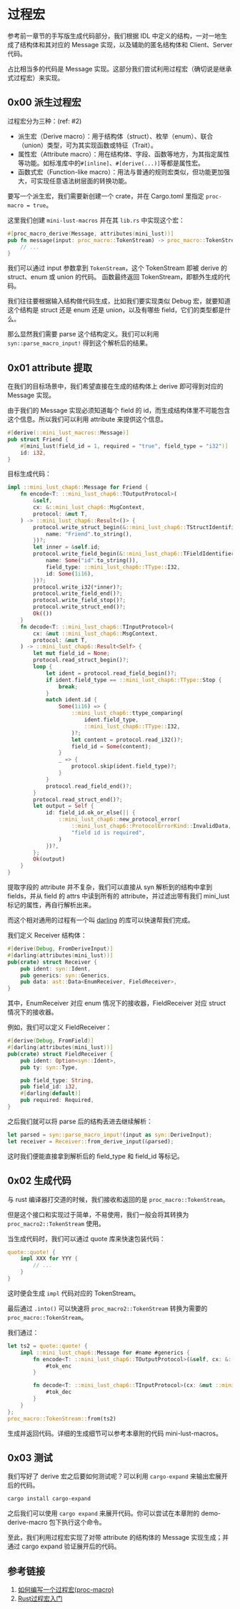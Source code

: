 # 过程宏

参考前一章节的手写版生成代码部分，我们根据 IDL 中定义的结构，一对一地生成了结构体和其对应的 Message 实现，以及辅助的匿名结构体和 Client、Server 代码。

占比相当多的代码是 Message 实现。这部分我们尝试利用过程宏（确切说是继承式过程宏）来实现。

## 0x00 派生过程宏
过程宏分为三种：(ref: #2)
- 派生宏（Derive macro）：用于结构体（struct）、枚举（enum）、联合（union）类型，可为其实现函数或特征（Trait）。
- 属性宏（Attribute macro）：用在结构体、字段、函数等地方，为其指定属性等功能。如标准库中的`#[inline]`、`#[derive(...)]`等都是属性宏。 
- 函数式宏（Function-like macro）：用法与普通的规则宏类似，但功能更加强大，可实现任意语法树层面的转换功能。

要写一个派生宏，我们需要新创建一个 crate，并在 Cargo.toml 里指定 `proc-macro = true`。

这里我们创建 `mini-lust-macros` 并在其 `lib.rs` 中实现这个宏：
```rust
#[proc_macro_derive(Message, attributes(mini_lust))]
pub fn message(input: proc_macro::TokenStream) -> proc_macro::TokenStream {
    // ...
}
```

我们可以通过 input 参数拿到 `TokenStream`，这个 TokenStream 即被 derive 的 struct、enum 或 union 的代码。
函数最终返回 TokenStream，即额外生成的代码。

我们往往要根据输入结构做代码生成，比如我们要实现类似 Debug 宏，就要知道这个结构是 struct 还是 enum 还是 union，以及有哪些 field，它们的类型都是什么。

那么显然我们需要 parse 这个结构定义。我们可以利用 `syn::parse_macro_input!` 得到这个解析后的结果。

## 0x01 attribute 提取
在我们的目标场景中，我们希望直接在生成的结构体上 derive 即可得到对应的 Message 实现。

由于我们的 Message 实现必须知道每个 field 的 id，而生成结构体里不可能包含这个信息。所以我们可以利用 attribute 来提供这个信息。

```rust
#[derive(::mini_lust_macros::Message)]
pub struct Friend {
    #[mini_lust(field_id = 1, required = "true", field_type = "i32")]
    id: i32,
}
```

目标生成代码：

```rust
impl ::mini_lust_chap6::Message for Friend {
    fn encode<T: ::mini_lust_chap6::TOutputProtocol>(
        &self,
        cx: &::mini_lust_chap6::MsgContext,
        protocol: &mut T,
    ) -> ::mini_lust_chap6::Result<()> {
        protocol.write_struct_begin(&::mini_lust_chap6::TStructIdentifier {
            name: "Friend".to_string(),
        })?;
        let inner = &self.id;
        protocol.write_field_begin(&::mini_lust_chap6::TFieldIdentifier {
            name: Some("id".to_string()),
            field_type: ::mini_lust_chap6::TType::I32,
            id: Some(1i16),
        })?;
        protocol.write_i32(*inner)?;
        protocol.write_field_end()?;
        protocol.write_field_stop()?;
        protocol.write_struct_end()?;
        Ok(())
    }
    fn decode<T: ::mini_lust_chap6::TInputProtocol>(
        cx: &mut ::mini_lust_chap6::MsgContext,
        protocol: &mut T,
    ) -> ::mini_lust_chap6::Result<Self> {
        let mut field_id = None;
        protocol.read_struct_begin()?;
        loop {
            let ident = protocol.read_field_begin()?;
            if ident.field_type == ::mini_lust_chap6::TType::Stop {
                break;
            }
            match ident.id {
                Some(1i16) => {
                    ::mini_lust_chap6::ttype_comparing(
                        ident.field_type,
                        ::mini_lust_chap6::TType::I32,
                    )?;
                    let content = protocol.read_i32()?;
                    field_id = Some(content);
                }
                _ => {
                    protocol.skip(ident.field_type)?;
                }
            }
            protocol.read_field_end()?;
        }
        protocol.read_struct_end()?;
        let output = Self {
            id: field_id.ok_or_else(|| {
                ::mini_lust_chap6::new_protocol_error(
                    ::mini_lust_chap6::ProtocolErrorKind::InvalidData,
                    "field id is required",
                )
            })?,
        };
        Ok(output)
    }
}
```

提取字段的 attribute 并不复杂，我们可以直接从 syn 解析到的结构中拿到 fields，并从 field 的 attrs 中读到所有的 attribute，并过滤出带有我们 mini_lust 标记的属性，再自行解析出来。

而这个相对通用的过程有一个叫 [darling](https://crates.io/crates/darling) 的库可以快速帮我们完成。

我们定义 Receiver 结构体：
```rust
#[derive(Debug, FromDeriveInput)]
#[darling(attributes(mini_lust))]
pub(crate) struct Receiver {
    pub ident: syn::Ident,
    pub generics: syn::Generics,
    pub data: ast::Data<EnumReceiver, FieldReceiver>,
}
```
其中，EnumReceiver 对应 enum 情况下的接收器，FieldReceiver 对应 struct 情况下的接收器。

例如，我们可以定义 FieldReceiver：
```rust
#[derive(Debug, FromField)]
#[darling(attributes(mini_lust))]
pub(crate) struct FieldReceiver {
    pub ident: Option<syn::Ident>,
    pub ty: syn::Type,

    pub field_type: String,
    pub field_id: i32,
    #[darling(default)]
    pub required: Required,
}
```

之后我们就可以将 parse 后的结构丢进去继续解析：
```rust
let parsed = syn::parse_macro_input!(input as syn::DeriveInput);
let receiver = Receiver::from_derive_input(&parsed);
```

这时我们便能直接拿到解析后的 field_type 和 field_id 等标记。

## 0x02 生成代码
与 rust 编译器打交道的时候，我们接收和返回的是 `proc_macro::TokenStream`。

但是这个接口和实现过于简单，不易使用，我们一般会将其转换为 `proc_macro2::TokenStream` 使用。

当生成代码时，我们可以通过 quote 库来快速包装代码：
```rust
quote::quote! {
    impl XXX for YYY {
        // ...
    }
}
```
这时便会生成 `impl` 代码对应的 TokenStream。

最后通过 `.into()` 可以快速将 `proc_macro2::TokenStream` 转换为需要的 `proc_macro::TokenStream`。

我们通过：
```rust
let ts2 = quote::quote! {
    impl ::mini_lust_chap6::Message for #name #generics {
        fn encode<T: ::mini_lust_chap6::TOutputProtocol>(&self, cx: &::mini_lust_chap6::MsgContext, protocol: &mut T) -> ::mini_lust_chap6::Result<()> {
            #tok_enc
        }

        fn decode<T: ::mini_lust_chap6::TInputProtocol>(cx: &mut ::mini_lust_chap6::MsgContext, protocol: &mut T) -> ::mini_lust_chap6::Result<Self> {
            #tok_dec
        }
    }
};
proc_macro::TokenStream::from(ts2)
```
生成并返回代码。详细的生成细节可以参考本章附的代码 mini-lust-macros。

## 0x03 测试
我们写好了 derive 宏之后要如何测试呢？可以利用 `cargo-expand` 来输出宏展开后的代码。

```bash
cargo install cargo-expand
```

之后我们可以使用 `cargo expand` 来展开代码。你可以尝试在本章附的 demo-derive-macro 包下执行这个命令。

至此，我们利用过程宏实现了对带 attribute 的结构体的 Message 实现生成；并通过 cargo expand 验证展开后的代码。

## 参考链接
1. [如何编写一个过程宏(proc-macro)](https://dengjianping.github.io/2019/02/28/%E5%A6%82%E4%BD%95%E7%BC%96%E5%86%99%E4%B8%80%E4%B8%AA%E8%BF%87%E7%A8%8B%E5%AE%8F(proc-macro).html)
2. [Rust过程宏入门](https://zhuanlan.zhihu.com/p/342408254)